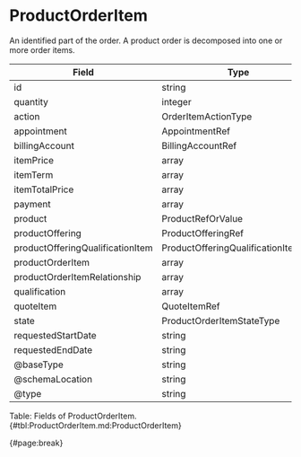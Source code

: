 <!--
    ATTENTION: This file was generated via gradle!
               Do NOT manually edit this file! Any such changes will be overwritten!
-->

# ProductOrderItem

An identified part of the order.
A product order is decomposed into one or more order items.

| Field | Type | Format | Required |
| ------- | ------- | ------- | --- |
| id | string | N/A | Yes |
| quantity | integer | N/A | No |
| action | OrderItemActionType | N/A | Yes |
| appointment | AppointmentRef | N/A | No |
| billingAccount | BillingAccountRef | N/A | No |
| itemPrice | array | OrderPrice | No |
| itemTerm | array | OrderTerm | No |
| itemTotalPrice | array | OrderPrice | No |
| payment | array | PaymentRef | No |
| product | ProductRefOrValue | N/A | No |
| productOffering | ProductOfferingRef | N/A | No |
| productOfferingQualificationItem | ProductOfferingQualificationItemRef | N/A | No |
| productOrderItem | array | ProductOrderItem | No |
| productOrderItemRelationship | array | OrderItemRelationship | No |
| qualification | array | ProductOfferingQualificationRef | No |
| quoteItem | QuoteItemRef | N/A | No |
| state | ProductOrderItemStateType | N/A | No |
| requestedStartDate | string | date-time | No |
| requestedEndDate | string | date-time | No |
| @baseType | string | N/A | No |
| @schemaLocation | string | uri | No |
| @type | string | N/A | No |

Table: Fields of ProductOrderItem. {#tbl:ProductOrderItem.md:ProductOrderItem}

{#page:break}
